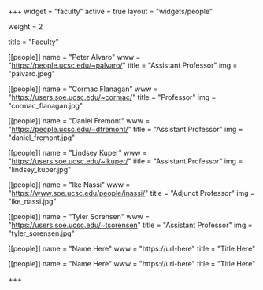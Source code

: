 +++
widget = "faculty"
active = true
layout = "widgets/people"

weight = 2

title = "Faculty"

[[people]]
  name = "Peter Alvaro"
  www = "https://people.ucsc.edu/~palvaro/"
  title = "Assistant Professor"
  img = "palvaro.jpeg"
  
[[people]]
  name = "Cormac Flanagan"
  www = "https://users.soe.ucsc.edu/~cormac/"
  title = "Professor"
  img = "cormac_flanagan.jpg"
  
[[people]]
  name = "Daniel Fremont"
  www = "https://people.ucsc.edu/~dfremont/"
  title = "Assistant Professor"
  img = "daniel_fremont.jpg"

[[people]]
  name = "Lindsey Kuper"
  www = "https://users.soe.ucsc.edu/~lkuper/"
  title = "Assistant Professor"
  img = "lindsey_kuper.jpg"
  
[[people]]
  name = "Ike Nassi"
  www = "https://www.soe.ucsc.edu/people/inassi/"
  title = "Adjunct Professor"
  img = "ike_nassi.jpg"

[[people]]
  name = "Tyler Sorensen"
  www = "https://users.soe.ucsc.edu/~tsorensen"
  title = "Assistant Professor"
  img = "tyler_sorensen.jpg"
  

[[people]]
  name = "Name Here"
  www = "https://url-here"
  title = "Title Here"
  
[[people]]
  name = "Name Here"
  www = "https://url-here"
  title = "Title Here"

+++
